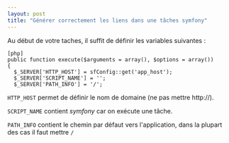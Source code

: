 ```yaml
---
layout: post
title: "Générer correctement les liens dans une tâches symfony"
---
```


Au début de votre taches, il suffit de définir les variables suivantes : 

    [php]
    public function execute($arguments = array(), $options = array())
    {
      $_SERVER['HTTP_HOST'] = sfConfig::get('app_host');
      $_SERVER['SCRIPT_NAME'] = '';
      $_SERVER['PATH_INFO'] = '/';
      
`HTTP_HOST` permet de définir le nom de domaine (ne pas mettre http://).

`SCRIPT_NAME` contient *symfony* car on exécute une tâche.

`PATH_INFO` contient le chemin par défaut vers l'application, dans la plupart des cas il faut mettre `/`